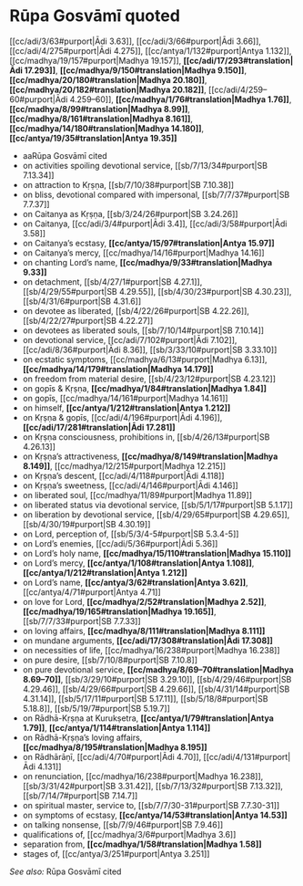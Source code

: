 # Rūpa Gosvāmī quoted

[[cc/adi/3/63#purport|Ādi 3.63]], [[cc/adi/3/66#purport|Ādi 3.66]], [[cc/adi/4/275#purport|Ādi 4.275]], [[cc/antya/1/132#purport|Antya 1.132]], [[cc/madhya/19/157#purport|Madhya 19.157]], **[[cc/adi/17/293#translation|Ādi 17.293]]**, **[[cc/madhya/9/150#translation|Madhya 9.150]]**, **[[cc/madhya/20/180#translation|Madhya 20.180]]**, **[[cc/madhya/20/182#translation|Madhya 20.182]]**, [[cc/adi/4/259–60#purport|Ādi 4.259–60]], **[[cc/madhya/1/76#translation|Madhya 1.76]]**, **[[cc/madhya/8/99#translation|Madhya 8.99]]**, **[[cc/madhya/8/161#translation|Madhya 8.161]]**, **[[cc/madhya/14/180#translation|Madhya 14.180]]**, **[[cc/antya/19/35#translation|Antya 19.35]]**

* aaRūpa Gosvāmī cited
* on activities spoiling devotional service, [[sb/7/13/34#purport|SB 7.13.34]]
* on attraction to Kṛṣṇa, [[sb/7/10/38#purport|SB 7.10.38]]
* on bliss, devotional compared with impersonal, [[sb/7/7/37#purport|SB 7.7.37]]
* on Caitanya as Kṛṣṇa, [[sb/3/24/26#purport|SB 3.24.26]]
* on Caitanya, [[cc/adi/3/4#purport|Ādi 3.4]], [[cc/adi/3/58#purport|Ādi 3.58]]
* on Caitanya’s ecstasy, **[[cc/antya/15/97#translation|Antya 15.97]]**
* on Caitanya’s mercy, [[cc/madhya/14/16#purport|Madhya 14.16]]
* on chanting Lord’s name, **[[cc/madhya/9/33#translation|Madhya 9.33]]**
* on detachment, [[sb/4/27/1#purport|SB 4.27.1]], [[sb/4/29/55#purport|SB 4.29.55]], [[sb/4/30/23#purport|SB 4.30.23]], [[sb/4/31/6#purport|SB 4.31.6]]
* on devotee as liberated, [[sb/4/22/26#purport|SB 4.22.26]], [[sb/4/22/27#purport|SB 4.22.27]]
* on devotees as liberated souls, [[sb/7/10/14#purport|SB 7.10.14]]
* on devotional service, [[cc/adi/7/102#purport|Ādi 7.102]], [[cc/adi/8/36#purport|Ādi 8.36]], [[sb/3/33/10#purport|SB 3.33.10]]
* on ecstatic symptoms, [[cc/madhya/6/13#purport|Madhya 6.13]], **[[cc/madhya/14/179#translation|Madhya 14.179]]**
* on freedom from material desire, [[sb/4/23/12#purport|SB 4.23.12]]
* on gopīs & Kṛṣṇa, **[[cc/madhya/1/84#translation|Madhya 1.84]]**
* on gopīs, [[cc/madhya/14/161#purport|Madhya 14.161]]
* on himself, **[[cc/antya/1/212#translation|Antya 1.212]]**
* on Kṛṣṇa & gopīs, [[cc/adi/4/196#purport|Ādi 4.196]], **[[cc/adi/17/281#translation|Ādi 17.281]]**
* on Kṛṣṇa consciousness, prohibitions in, [[sb/4/26/13#purport|SB 4.26.13]]
* on Kṛṣṇa’s attractiveness, **[[cc/madhya/8/149#translation|Madhya 8.149]]**, [[cc/madhya/12/215#purport|Madhya 12.215]]
* on Kṛṣṇa’s descent, [[cc/adi/4/118#purport|Ādi 4.118]]
* on Kṛṣṇa’s sweetness, [[cc/adi/4/146#purport|Ādi 4.146]]
* on liberated soul, [[cc/madhya/11/89#purport|Madhya 11.89]]
* on liberated status via devotional service, [[sb/5/1/17#purport|SB 5.1.17]]
* on liberation by devotional service, [[sb/4/29/65#purport|SB 4.29.65]], [[sb/4/30/19#purport|SB 4.30.19]]
* on Lord, perception of, [[sb/5/3/4-5#purport|SB 5.3.4-5]]
* on Lord’s enemies, [[cc/adi/5/36#purport|Ādi 5.36]]
* on Lord’s holy name, **[[cc/madhya/15/110#translation|Madhya 15.110]]**
* on Lord’s mercy, **[[cc/antya/1/108#translation|Antya 1.108]]**, **[[cc/antya/1/212#translation|Antya 1.212]]**
* on Lord’s name, **[[cc/antya/3/62#translation|Antya 3.62]]**, [[cc/antya/4/71#purport|Antya 4.71]]
* on love for Lord, **[[cc/madhya/2/52#translation|Madhya 2.52]]**, **[[cc/madhya/19/165#translation|Madhya 19.165]]**, [[sb/7/7/33#purport|SB 7.7.33]]
* on loving affairs, **[[cc/madhya/8/111#translation|Madhya 8.111]]**
* on mundane arguments, **[[cc/adi/17/308#translation|Ādi 17.308]]**
* on necessities of life, [[cc/madhya/16/238#purport|Madhya 16.238]]
* on pure desire, [[sb/7/10/8#purport|SB 7.10.8]]
* on pure devotional service, **[[cc/madhya/8/69–70#translation|Madhya 8.69–70]]**, [[sb/3/29/10#purport|SB 3.29.10]], [[sb/4/29/46#purport|SB 4.29.46]], [[sb/4/29/66#purport|SB 4.29.66]], [[sb/4/31/14#purport|SB 4.31.14]], [[sb/5/17/11#purport|SB 5.17.11]], [[sb/5/18/8#purport|SB 5.18.8]], [[sb/5/19/7#purport|SB 5.19.7]]
* on Rādhā-Kṛṣṇa at Kurukṣetra, **[[cc/antya/1/79#translation|Antya 1.79]]**, **[[cc/antya/1/114#translation|Antya 1.114]]**
* on Rādhā-Kṛṣṇa’s loving affairs, **[[cc/madhya/8/195#translation|Madhya 8.195]]**
* on Rādhārāṇī, [[cc/adi/4/70#purport|Ādi 4.70]], [[cc/adi/4/131#purport|Ādi 4.131]]
* on renunciation, [[cc/madhya/16/238#purport|Madhya 16.238]], [[sb/3/31/42#purport|SB 3.31.42]], [[sb/7/13/32#purport|SB 7.13.32]], [[sb/7/14/7#purport|SB 7.14.7]]
* on spiritual master, service to, [[sb/7/7/30-31#purport|SB 7.7.30-31]]
* on symptoms of ecstasy, **[[cc/antya/14/53#translation|Antya 14.53]]**
* on talking nonsense, [[sb/7/9/46#purport|SB 7.9.46]]
* qualifications of, [[cc/madhya/3/6#purport|Madhya 3.6]]
* separation from, **[[cc/madhya/1/58#translation|Madhya 1.58]]**
* stages of, [[cc/antya/3/251#purport|Antya 3.251]]

*See also:* Rūpa Gosvāmī cited
